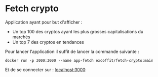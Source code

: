 # Fetch crypto

Application ayant pour but d'afficher :
- Un top 100 des cryptos ayant les plus grosses capitalisations du marchés
- Un top 7 des cryptos en tendances


Pour lancer l'application il suffit de lancer la commande suivante : 

`docker run -p 3000:3000 --name app-fetch excoffit/fetch-crypto:main`

Et de se connecter sur : [localhost:3000](localhost:3000)
